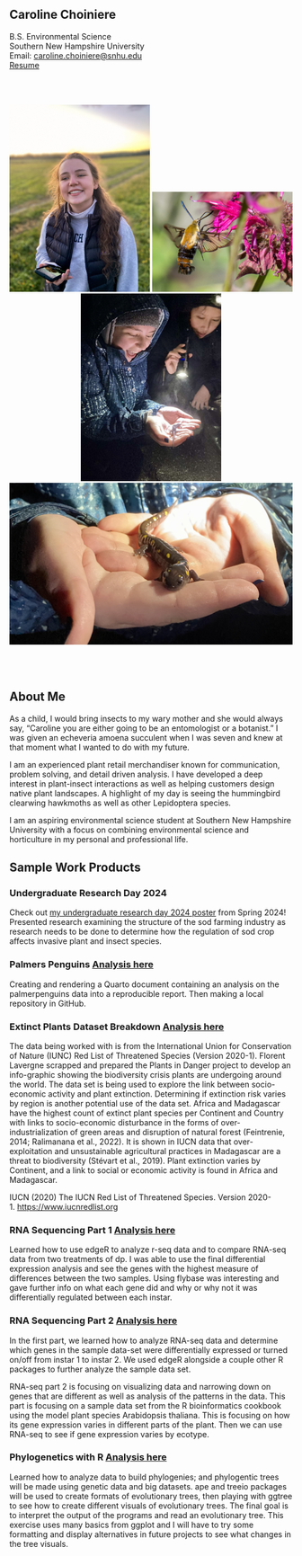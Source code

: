 ## Caroline Choiniere
 B.S. Environmental Science <br/>
 Southern New Hampshire University <br/>
 Email: caroline.choiniere@snhu.edu <br/>
 [Resume](https://github.com/caroline-choiniere/caroline-choiniere.github.io/blob/367007f269d4ef6fc9d3925fd4a1d8932b7957d4/Resume%20doc%20v.pdf) <br/>

<br/>
<br/>

<p align="center">
    <img src="IMG_9034.jpeg" width="250" >
    <img src="Snowberry-Clearwing-Moth-768x548.jpg" width="250" >
    <img src="IMG_6011.JPG" width="250">
    <img src="IMG_5977.JPG">
</p>

<br/>
<br/>

## About Me
 
As a child, I would bring insects to my wary mother and she would always say, “Caroline you are either going to be an entomologist or a botanist.” I was given an echeveria amoena succulent when I was seven and knew at that moment what I wanted to do with my future.
 
I am an experienced plant retail merchandiser known for communication, problem solving, and detail driven analysis. I have developed a deep interest in plant-insect interactions as well as helping customers design native plant landscapes. A highlight of my day is seeing the hummingbird clearwing hawkmoths as well as other Lepidoptera species. 
 
I am an aspiring environmental science student at Southern New Hampshire University with a focus on combining environmental science and horticulture in my personal and professional life.

## Sample Work Products
### Undergraduate Research Day 2024
Check out [my undergraduate research day 2024 poster](https://hdl.handle.net/10474/3833) from Spring 2024!
Presented research examining the structure of the sod farming industry as research needs to be done to determine how the regulation of sod crop affects invasive plant and insect species.

### Palmers Penguins [Analysis here](https://caroline-choiniere.github.io/BioStat/PPHW3.html)
Creating and rendering a Quarto document containing an analysis on the palmerpenguins data into a reproducible report. Then making a local repository in GitHub.

### Extinct Plants Dataset Breakdown [Analysis here](https://caroline-choiniere.github.io/BioStat/ExtPlaHW4.html)
The data being worked with is from the International Union for Conservation of Nature (IUNC) Red List of Threatened Species (Version 2020-1). Florent Lavergne scrapped and prepared the Plants in Danger project to develop an info-graphic showing the biodiversity crisis plants are undergoing around the world. The data set is being used to explore the link between socio-economic activity and plant extinction. Determining if extinction risk varies by region is another potential use of the data set. Africa and Madagascar have the highest count of extinct plant species per Continent and Country with links to socio-economic disturbance in the forms of over-industrialization of green areas and disruption of natural forest (Feintrenie, 2014; Ralimanana et al., 2022). It is shown in IUCN data that over-exploitation and unsustainable agricultural practices in Madagascar are a threat to biodiversity (Stévart et al., 2019). Plant extinction varies by Continent, and a link to social or economic activity is found in Africa and Madagascar.

IUCN (2020) The IUCN Red List of Threatened Species. Version 2020-1. https://www.iucnredlist.org

### RNA Sequencing Part 1 [Analysis here](https://caroline-choiniere.github.io/BioInformatics/RNAS1.3.html)
Learned how to use edgeR to analyze r-seq data and to compare RNA-seq data from two treatments of dp. I was able to use the final differential expression analysis and see the genes with the highest measure of differences between the two samples. Using flybase was interesting and gave further info on what each gene did and why or why not it was differentially regulated between each instar.

### RNA Sequencing Part 2 [Analysis here](https://caroline-choiniere.github.io/BioInformatics/RNAsedII.at.html)
In the first part, we learned how to analyze RNA-seq data and determine which genes in the sample data-set were differentially expressed or turned on/off from instar 1 to instar 2. We used edgeR alongside a couple other R packages to further analyze the sample data set.

RNA-seq part 2 is focusing on visualizing data and narrowing down on genes that are different as well as analysis of the patterns in the data. This part is focusing on a sample data set from the R bioinformatics cookbook using the model plant species Arabidopsis thaliana. This is focusing on how its gene expression varies in different parts of the plant. Then we can use RNA-seq to see if gene expression varies by ecotype.

### Phylogenetics with R [Analysis here](https://caroline-choiniere.github.io/BioInformatics/PAVhw9.1.html)
Learned how to analyze data to build phylogenies; and phylogentic trees will be made using genetic data and big datasets. ape and treeio packages will be used to create formats of evolutionary trees, then playing with ggtree to see how to create different visuals of evolutionary trees. The final goal is to interpret the output of the programs and read an evolutionary tree. This exercise uses many basics from ggplot and I will have to try some formatting and display alternatives in future projects to see what changes in the tree visuals.













